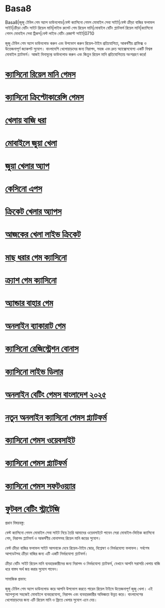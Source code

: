 # Basa8

Basa8|জুজু টেবিল গেম অ্যাপ ডাউনলোড|বেস্ট ক্যাসিনো গেমস মোবাইল সেবা সাইট|বেস্ট ক্রীড়া বাজির ফলাফল সাইট|ক্রীড়া বেটিং সাইট রিয়েল মানি|লাইভ রুলেট গেম রিয়েল মানি|মোবাইল বেটিং প্ল্যাটফর্ম রিয়েল মানি|ক্যাসিনো গেমস মোবাইল সেবা ট্রিকস|বেস্ট লাইভ বেটিং রেজাল্ট সাইট|0710

জুজু টেবিল গেম অ্যাপ ডাউনলোড করুন এবং উপভোগ করুন রিয়েল-টাইম প্রতিযোগিতা, আকর্ষণীয় গ্রাফিক্স ও উত্তেজনাপূর্ণ জ্যাকপট সুযোগ। বাংলাদেশি খেলোয়াড়দের জন্য নিরাপদ, সহজ এবং দ্রুত অ্যাক্সেসযোগ্য একটি বিশ্বস্ত মোবাইল প্ল্যাটফর্ম। আজই বিনামূল্যে ডাউনলোড করুন এবং জিতুন রিয়েল মানি প্রতিযোগিতায় অংশগ্রহণ করে!

#  <a href="https://basa8wap.net/">ক্যাসিনো রিয়েল মানি গেমস</a>

#  <a href="https://basa8wap.com/">ক্যাসিনো ক্রিপ্টোকারেন্সি গেমস</a>

#  <a href="https://basa8hub.net/">খেলায় বাজি ধরা</a>

#  <a href="https://basa8sx.com/">মোবাইলে জুয়া খেলা</a>

#  <a href="https://basa8sx.net/">জুয়া খেলার অ্যাপ</a>

#  <a href="https://basa8wap.net/">কেসিনো এপস</a>

#  <a href="https://basa8uk.com/">ক্রিকেট খেলার অ্যাপস</a>

#  <a href="https://basa8uk.net/">আজকের খেলা লাইভ ক্রিকেট</a>

#  <a href="https://basa8pro.com/">মাছ ধরার গেম ক্যাসিনো</a>

#  <a href="https://basa8pro.net/">ক্র্যাশ গেম ক্যাসিনো</a>

#  <a href="https://basa8vip.net/">অ্যান্ডার বাহার গেম</a>

#  <a href="https://basa8us.net/">অনলাইন ব্যাকারাট গেম</a>

#  <a href="https://basa8vip.com/">ক্যাসিনো রেজিস্ট্রেশন বোনাস</a>

#  <a href="https://basa8us.com/">ক্যাসিনো লাইভ ডিলার</a>

#  <a href="https://basa8pro.com/">অনলাইন বেটিং গেমস বাংলাদেশ ২০২৫</a>

#  <a href="https://basa8pro.net/">নতুন অনলাইন ক্যাসিনো গেমস প্ল্যাটফর্ম</a>

#  <a href="https://basa8vip.net/">ক্যাসিনো গেমস ওয়েবসাইট</a>

#  <a href="https://basa8us.net/">ক্যাসিনো গেমস প্ল্যাটফর্ম</a>

#  <a href="https://basa8vip.com/">ক্যাসিনো গেমস সফটওয়্যার</a>

#  <a href="https://basa8us.com/">ফুটবল বেটিং স্ট্রাটেজি</a>

প্রধান বিষয়বস্তু:

বেস্ট ক্যাসিনো গেমস মোবাইল সেবা সাইট নিয়ে তৈরি আমাদের ওয়েবসাইটে পাবেন সেরা মোবাইল-ভিত্তিক ক্যাসিনো গেম, নিরাপদ প্ল্যাটফর্ম ও আকর্ষণীয় বোনাসসহ রিয়েল মানি জয়ের সুযোগ।

বেস্ট ক্রীড়া বাজির ফলাফল সাইট আপনাকে দেবে রিয়েল-টাইম স্কোর, বিশ্লেষণ ও নির্ভরযোগ্য ফলাফল। সর্বশেষ আপডেটসহ ক্রীড়া বাজির জন্য এটি একটি নির্ভরযোগ্য প্ল্যাটফর্ম।

ক্রীড়া বেটিং সাইট রিয়েল মানি ব্যবহারকারীদের জন্য নিরাপদ ও নির্ভরযোগ্য প্ল্যাটফর্ম, যেখানে আপনি সরাসরি খেলায় বাজি ধরে বাস্তব অর্থ জয় করার সুযোগ পাবেন।

সামাজিক প্রভাব:

জুজু টেবিল গেম অ্যাপ ডাউনলোড করে আপনি উপভোগ করতে পারেন রিয়েল টাইমে উত্তেজনাপূর্ণ জুজু খেলা। এই অ্যাপগুলো সহজেই মোবাইলে ব্যবহারযোগ্য, নিরাপদ এবং ব্যবহারকারীর অভিজ্ঞতা উন্নত করে। বাংলাদেশের খেলোয়াড়দের জন্য এটি রিয়েল মানি ও ফ্রিতে খেলার সুযোগ এনে দেয়।
